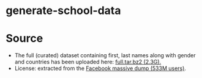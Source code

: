 # generate-school-data
# Source
* The full (curated) dataset containing first, last names along with gender and countries has been uploaded here: [full.tar.bz2 (2.3G).](https://drive.google.com/file/d/1wRQfw5EYpzulvRfHCGIUWB2am5JUYVGk/view?usp=sharing)
* License: extracted from the [Facebook massive dump (533M users)](https://www.theguardian.com/technology/2021/apr/03/500-million-facebook-users-website-hackers).

